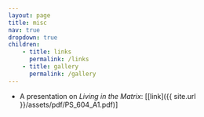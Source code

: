 ```yaml
---
layout: page
title: misc
nav: true
dropdown: true
children:
    - title: links
      permalink: /links
    - title: gallery
      permalink: /gallery
---
```


<!-- pages/misc.md -->

* A presentation on *Living in the Matrix*: [[link]({{ site.url }}/assets/pdf/PS_604_A1.pdf)]
 